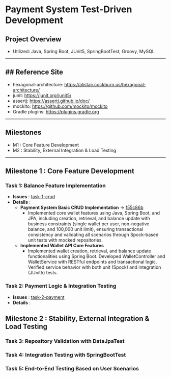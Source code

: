 # Payment System Test-Driven Development

##  Project Overview
- Utilized: Java, Spring Boot, JUnit5, SpringBootTest, Groovy, MySQL 

-----
## ## Reference Site
- hexagonal-architecture: https://alistair.cockburn.us/hexagonal-architecture/
- junit: https://junit.org/junit5/
- assertj: https://assertj.github.io/doc/
- mockito: https://github.com/mockito/mockito
- Gradle plugins: https://plugins.gradle.org

-----
## Milestones
-   M1 : Core Feature Development
-   M2 : Stability, External Integration & Load Testing

-----
## Milestone 1 : Core Feature Development
### Task 1: Balance Feature Implementation
- **Issues** : [task-1-crud](https://github.com/ld5ehom/inventory-qa/tree/task-1-crud)
- **Details** :
    - **Payment System Basic CRUD Implementation** -> [f55c86b](https://github.com/ld5ehom/payment-qa/commit/f55c86b626d720fd51113ba99530a1de3630f0f9)
      - Implemented core wallet features using Java, Spring Boot, and JPA, including creation, retrieval, and balance update with business constraints (single wallet per user, non-negative balance, and 100,000 unit limit), ensuring transactional consistency and validating all scenarios through Spock-based unit tests with mocked repositories.
    - **Implemented Wallet API Core Features** 
      - Implemented wallet creation, retrieval, and balance update functionalities using Spring Boot. Developed WalletController and WalletService with RESTful endpoints and transactional logic. Verified service behavior with both unit (Spock) and integration (JUnit5) tests.

### Task 2: Payment Logic & Integration Testing
- **Issues** : [task-2-payment](https://github.com/ld5ehom/inventory-qa/tree/task-2-payment)
- **Details** :

## Milestone 2 : Stability, External Integration & Load Testing
### Task 3: Repository Validation with DataJpaTest

### Task 4: Integration Testing with SpringBootTest

### Task 5: End-to-End Testing Based on User Scenarios

